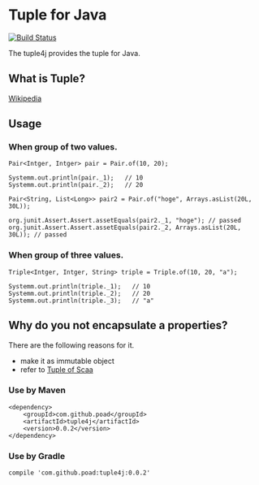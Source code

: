 Tuple for Java
==========

[![Build Status](https://travis-ci.org/poad/tuple4j.svg?branch=master)](https://travis-ci.org/poad/tuple4j)

The tuple4j provides the tuple for Java.

## What is Tuple?
[Wikipedia](https://en.wikipedia.org/wiki/Tuple)

## Usage
### When group of two values.
```$java
Pair<Intger, Intger> pair = Pair.of(10, 20);

Systemm.out.println(pair._1);   // 10
Systemm.out.println(pair._2);   // 20

Pair<String, List<Long>> pair2 = Pair.of("hoge", Arrays.asList(20L, 30L));

org.junit.Assert.Assert.assetEquals(pair2._1, "hoge"); // passed
org.junit.Assert.Assert.assetEquals(pair2._2, Arrays.asList(20L, 30L)); // passed
```

### When group of three values.
```$java
Triple<Intger, Intger, String> triple = Triple.of(10, 20, "a");

Systemm.out.println(triple._1);   // 10
Systemm.out.println(triple._2);   // 20
Systemm.out.println(triple._3);   // "a"
```

## Why do you not encapsulate a properties?
There are the following reasons for it.
- make it as immutable object
- refer to [Tuple of Scaa](https://github.com/poad/tuple4j/blob/master/src/test/scala/com/github/poad/functional/type/tuple/exammple/TupleExample.scala)

### Use by Maven
```
<dependency>
    <groupId>com.github.poad</groupId>
    <artifactId>tuple4j</artifactId>
    <version>0.0.2</version>
</dependency>
```

### Use by Gradle
```bazaar
compile 'com.github.poad:tuple4j:0.0.2'
```
